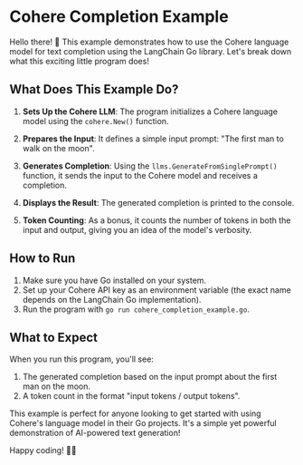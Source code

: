 # Cohere Completion Example

Hello there! 👋 This example demonstrates how to use the Cohere language model for text completion using the LangChain Go library. Let's break down what this exciting little program does!

## What Does This Example Do?

1. **Sets Up the Cohere LLM**: The program initializes a Cohere language model using the `cohere.New()` function.

2. **Prepares the Input**: It defines a simple input prompt: "The first man to walk on the moon".

3. **Generates Completion**: Using the `llms.GenerateFromSinglePrompt()` function, it sends the input to the Cohere model and receives a completion.

4. **Displays the Result**: The generated completion is printed to the console.

5. **Token Counting**: As a bonus, it counts the number of tokens in both the input and output, giving you an idea of the model's verbosity.

## How to Run

1. Make sure you have Go installed on your system.
2. Set up your Cohere API key as an environment variable (the exact name depends on the LangChain Go implementation).
3. Run the program with `go run cohere_completion_example.go`.

## What to Expect

When you run this program, you'll see:
1. The generated completion based on the input prompt about the first man on the moon.
2. A token count in the format "input tokens / output tokens".

This example is perfect for anyone looking to get started with using Cohere's language model in their Go projects. It's a simple yet powerful demonstration of AI-powered text generation!

Happy coding! 🚀🌙
